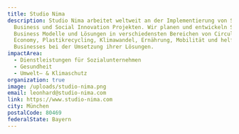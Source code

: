 ```yaml
---
title: Studio Nima
description: Studio Nima arbeitet weltweit an der Implementierung von Social
  Business und Social Innovation Projekten. Wir planen und entwickeln Social
  Business Modelle und Lösungen in verschiedensten Bereichen von Circular
  Economy, Plastikrecycling, Klimawandel, Ernährung, Mobilität und helfen Social
  Businesses bei der Umsetzung ihrer Lösungen.
impactArea:
  - Dienstleistungen für Sozialunternehmen
  - Gesundheit
  - Umwelt– & Klimaschutz
organization: true
image: /uploads/studio-nima.png
email: leonhard@studio-nima.com
link: https://www.studio-nima.com
city: München
postalCode: 80469
federalState: Bayern
---
```

